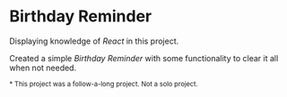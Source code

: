 # Birthday Reminder

Displaying knowledge of _React_ in this project.

Created a simple _Birthday Reminder_ with some functionality to clear it all when not needed.

<sup>\* This project was a follow-a-long project. Not a solo project.<sub>
